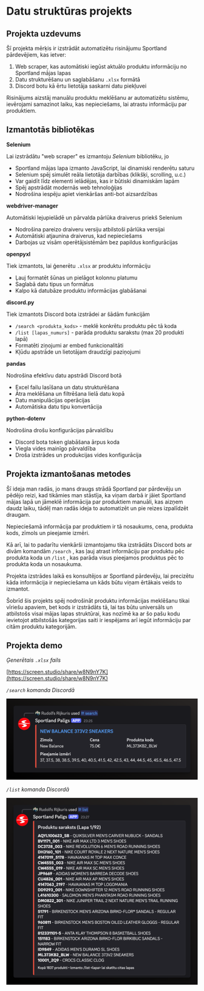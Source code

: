 # Datu struktūras projekts

## Projekta uzdevums

Šī projekta mērķis ir izstrādāt automatizētu risinājumu Sportland pārdevējiem, kas ietver:
1. Web scraper, kas automātiski iegūst aktuālo produktu informāciju no Sportland mājas lapas
2. Datu strukturēšanu un saglabāšanu `.xlsx` formātā
3. Discord botu kā ērtu lietotāja saskarni datu piekļuvei

Risinājums aizstāj manuālu produktu meklēšanu ar automatizētu sistēmu, ievērojami samazinot laiku, kas nepieciešams, lai atrastu informāciju par produktiem.

## Izmantotās bibliotēkas

**Selenium**

Lai izstrādātu "web scraper" es izmantoju *Selenium* bibliotēku, jo
- Sportland mājas lapa izmanto JavaScript, lai dinamiski renderētu saturu
- Selenium spēj simulēt reāla lietotāja darbības (klikšķi, scrolling, u.c.)
- Var gaidīt līdz elementi ielādējas, kas ir būtiski dinamiskām lapām
- Spēj apstrādāt modernās web tehnoloģijas
- Nodrošina iespēju apiet vienkāršas anti-bot aizsardzības

**webdriver-manager**

Automātiski lejupielādē un pārvalda pārlūka draiverus priekš Selenium
- Nodrošina pareizo draiveru versiju atbilstoši pārlūka versijai
- Automātiski atjaunina draiverus, kad nepieciešams
- Darbojas uz visām operētājsistēmām bez papildus konfigurācijas

**openpyxl**

Tiek izmantots, lai ģenerētu `.xlsx` ar produktu informāciju
- Ļauj formatēt šūnas un pielāgot kolonnu platumu
- Saglabā datu tipus un formātus
- Kalpo kā datubāze produktu informācijas glabāšanai

**discord.py**

Tiek izmantots Discord bota izstrādei ar šādām funkcijām
- `/search <produkta_kods>` - meklē konkrētu produktu pēc tā koda
- `/list [lapas_numurs]` - parāda produktu sarakstu (max 20 produkti lapā)
- Formatēti ziņojumi ar embed funkcionalitāti
- Kļūdu apstrāde un lietotājam draudzīgi paziņojumi

**pandas**

Nodrošina efektīvu datu apstrādi Discord botā
- Excel failu lasīšana un datu strukturēšana
- Ātra meklēšana un filtrēšana lielā datu kopā
- Datu manipulācijas operācijas
- Automātiska datu tipu konvertācija

**python-dotenv**

Nodrošina drošu konfigurācijas pārvaldību
- Discord bota token glabāšana ārpus koda
- Viegla vides mainīgo pārvaldība
- Droša izstrādes un produkcijas vides konfigurācija

## Projekta izmantošanas metodes

Šī ideja man radās, jo mans draugs strādā Sportland par pārdevēju un pēdējo reizi, kad tikāmies man stāstīja, ka viņam darbā ir jāiet Sportland mājas lapā un jāmeklē informācija par produktiem manuāli, kas aizņem daudz laiku, tādēļ man radās ideja to automatizēt un pie reizes izpalīdzēt draugam.

Nepieciešamā informācija par produktiem ir tā nosaukums, cena, produkta kods, zīmols un pieejamie izmēri.

Kā arī, lai to padarītu vienkārši izmantojamu tika izstrādāts Discord bots ar divām komandām `/search` , kas ļauj atrast informāciju par produktu pēc produkta koda un `/list` , kas parāda visus pieejamos produktus pēc to produkta koda un nosaukuma.

Projekta izstrādes laikā es konsultējos ar Sportland pārdevēju, lai precizētu kāda informācija ir nepieciešama un kāds būtu viņam ērtākais veids to izmantot.

Šobrīd šis projekts spēj nodrošināt produktu informācijas meklēšanu tikai vīriešu apaviem, bet kods ir izstrādāts tā, lai tas būtu universāls un atbilstošs visai mājas lapas struktūrai, kas nozīmē ka ar šo pašu kodu ievietojot atbilstošās kategorijas saiti ir iespējams arī iegūt informāciju par citām produktu kategorijām.

## Projekta demo

*Ģenerētais `.xlsx` fails*

[https://screen.studio/share/w8N9nY7K](https://screen.studio/share/w8N9nY7K)

*`/search` komanda Discordā*

![search-discord.png](/images/search-discord.png)

*`/list` komanda Discordā*

![list-discord.png](/images/list-discord.png)
